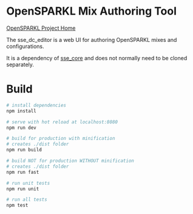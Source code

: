 # OpenSPARKL Mix Authoring Tool
[OpenSPARKL Project Home](http://opensparkl.org)

The sse_dc_editor is a web UI for authoring OpenSPARKL mixes and configurations.

It is a dependency of [sse_core](https://gihub.com/opensparkl/sse_core) and does
not normally need to be cloned separately.

# Build

``` bash
# install dependencies
npm install

# serve with hot reload at localhost:8080
npm run dev

# build for production with minification
# creates ./dist folder
npm run build

# build NOT for production WITHOUT minification
# creates ./dist folder
npm run fast

# run unit tests
npm run unit

# run all tests
npm test
```
